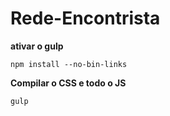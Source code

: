 # Rede-Encontrista


**ativar o gulp**

`npm install --no-bin-links`

**Compilar o CSS e todo o JS**

`gulp`

